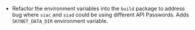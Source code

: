- Refactor the environment variables into the `build` package to address bug
  where `siac` and `siad` could be using different API Passwords. Adds
  `SKYNET_DATA_DIR` environment variable.
